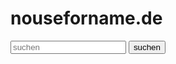 # nouseforname.de
<div class="search">
  <form action="./?search" method="post"><input type="search" name="item" placeholder="suchen" required>
    <input type="submit" name="search" value="suchen">
  </form>
</div>
